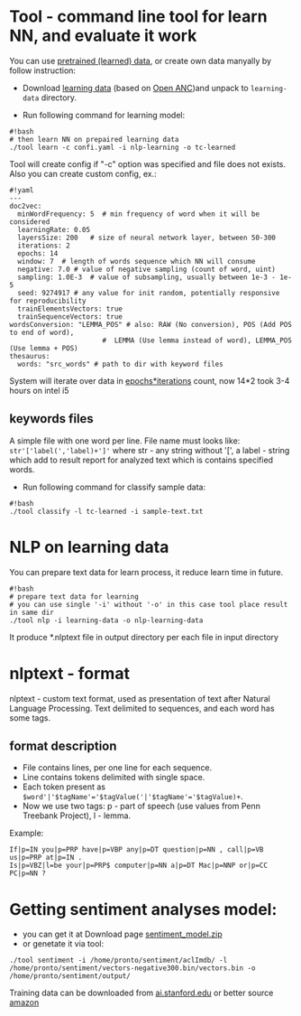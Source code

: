 # Tool - command line tool for learn NN, and evaluate it work

You can use [pretrained (learned) data](), or create own data manyally by follow instruction:

* Download [learning data]() (based on [Open ANC](http://www.anc.org/data/oanc/download/))and unpack to `learning-data` directory.

* Run following command for learning model:
```
#!bash
# then learn NN on prepaired learning data
./tool learn -c confi.yaml -i nlp-learning -o tc-learned
```
Tool will create config if "-c" option was specified and file does not exists. Also you can create custom config, ex.:

```
#!yaml
---
doc2vec:
  minWordFrequency: 5  # min frequency of word when it will be considered
  learningRate: 0.05
  layersSize: 200   # size of neural network layer, between 50-300
  iterations: 2
  epochs: 14
  window: 7  # length of words sequence which NN will consume
  negative: 7.0 # value of negative sampling (count of word, uint)
  sampling: 1.0E-3  # value of subsampling, usually between 1e-3 - 1e-5
  seed: 9274917 # any value for init random, potentially responsive for reproducibility
  trainElementsVectors: true
  trainSequenceVectors: true
wordsConversion: "LEMMA_POS" # also: RAW (No conversion), POS (Add POS to end of word),
                       #  LEMMA (Use lemma instead of word), LEMMA_POS (Use lemma + POS)
thesaurus:
  words: "src_words" # path to dir with keyword files
```
System will iterate over data in [epochs*iterations](https://deeplearning4j.org/glossary#epoch-vs-iteration) count, now 14*2 took 3-4 hours on intel i5

## keywords files

A simple file with one word per line. File name must looks like: `str'['label(','label)+']'` where str - any string without '[', a label - string which add to result report for analyzed text which is contains specified words.

* Run following command for classify sample data:
```
#!bash
./tool classify -l tc-learned -i sample-text.txt
```

# NLP on learning data

You can prepare text data for learn process, it reduce learn time in future.

```
#!bash
# prepare text data for learning
# you can use single '-i' without '-o' in this case tool place result in same dir
./tool nlp -i learning-data -o nlp-learning-data
```

It produce *.nlptext file in output directory per each file in input directory

# nlptext - format

nlptext - custom text format, used as presentation of text after Natural Language Processing. Text delimited to sequences, and each word has some tags.

## format description

* File contains lines, per one line for each sequence.
* Line contains tokens delimited with single space.
* Each token present as `$word'|'$tagName'='$tagValue('|'$tagName'='$tagValue)+`.
* Now we use two tags: p - part of speech (use values from Penn Treebank Project), l - lemma.

Example:
```
If|p=IN you|p=PRP have|p=VBP any|p=DT question|p=NN , call|p=VB us|p=PRP at|p=IN .
Is|p=VBZ|l=be your|p=PRP$ computer|p=NN a|p=DT Mac|p=NNP or|p=CC PC|p=NN ?
```

# Getting sentiment analyses model:
* you can get it at Download page [sentiment_model.zip]()
* or genetate it via tool:
```
./tool sentiment -i /home/pronto/sentiment/aclImdb/ -l /home/pronto/sentiment/vectors-negative300.bin/vectors.bin -o /home/pronto/sentiment/output/
```
Training data can be downloaded from [ai.stanford.edu](http://ai.stanford.edu/~amaas/data/sentiment/)
or better source [amazon](http://jmcauley.ucsd.edu/data/amazon/)